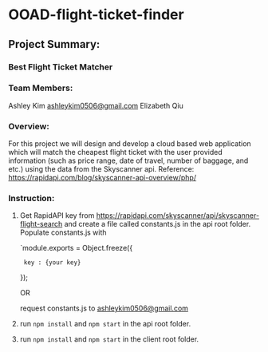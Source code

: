 # OOAD-flight-ticket-finder


## Project Summary:

### Best Flight Ticket Matcher


### Team Members: 
Ashley Kim ashleykim0506@gmail.com
Elizabeth Qiu


### Overview: 

For this project we will design and develop a cloud based web application which will match the cheapest flight ticket 
with the user provided information (such as price range, date of travel, number of baggage, and etc.) using the data 
from the Skyscanner api. Reference: https://rapidapi.com/blog/skyscanner-api-overview/php/


### Instruction:

1. Get RapidAPI key from https://rapidapi.com/skyscanner/api/skyscanner-flight-search and create a file called constants.js
in the api root folder. Populate constants.js with 

    `module.exports = Object.freeze({
    
        key : {your key}
        
    });

    OR

   request constants.js to ashleykim0506@gmail.com


2. run `npm install` and `npm start` in the api root folder.

3. run `npm install` and `npm start` in the client root folder.
